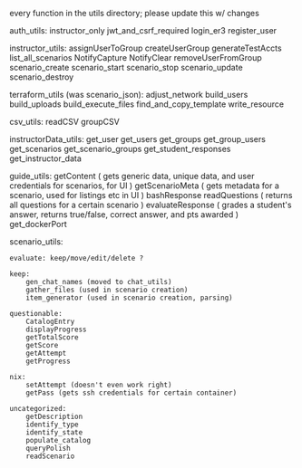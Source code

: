 
every function in the utils directory; please update this w/ changes

auth_utils:
    instructor_only
    jwt_and_csrf_required
    login_er3
    register_user

instructor_utils:
    assignUserToGroup
    createUserGroup
    generateTestAccts
    list_all_scenarios
    NotifyCapture
    NotifyClear
    removeUserFromGroup
    scenario_create
    scenario_start
    scenario_stop
    scenario_update
    scenario_destroy

terraform_utils (was scenario_json):
    adjust_network
    build_users
    build_uploads
    build_execute_files
    find_and_copy_template
    write_resource

csv_utils:
    readCSV
    groupCSV


instructorData_utils:
    get_user
    get_users
    get_groups
    get_group_users
    get_scenarios
    get_scenario_groups
    get_student_responses 
    get_instructor_data

guide_utils:
    getContent ( gets generic data, unique data, and user credentials for scenarios, for UI )
    getScenarioMeta ( gets metadata for a scenario, used for listings etc in UI )
    bashResponse
    readQuestions ( returns all questions for a certain scenario )
    evaluateResponse ( grades a student's answer, returns true/false, correct answer, and pts awarded )
    get_dockerPort  


scenario_utils:
    
    evaluate: keep/move/edit/delete ?

    keep:
        gen_chat_names (moved to chat_utils)
        gather_files (used in scenario creation)
        item_generator (used in scenario creation, parsing)

    questionable:
        CatalogEntry
        displayProgress
        getTotalScore
        getScore
        getAttempt
        getProgress

    nix:
        setAttempt (doesn't even work right)
        getPass (gets ssh credentials for certain container)

    uncategorized:
        getDescription
        identify_type
        identify_state
        populate_catalog
        queryPolish
        readScenario